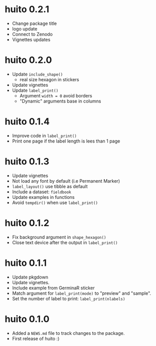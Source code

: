 # huito 0.2.1

- Change package title
- logo update
- Connect to Zenodo
- Vignettes updates

# huito 0.2.0

- Update `include_shape()`
  - real size hexagon in stickers
- Update vignettes
- Update `label_print()`
  - Argument `width = 0` avoid borders
  - "Dynamic" arguments base in columns

# huito 0.1.4

- Improve code in `label_print()`
- Print one page if the label length is lees than 1 page
 
# huito 0.1.3

- Update vignettes
- Not load any font by default (i.e Permanent Marker)
- `label_layout()` use tibble as default
- Include a dataset: `fieldbook`
- Update examples in functions
- Avoid `tempdir()` when use `label_print()`

# huito 0.1.2

- Fix background argument in `shape_hexagon()` 
- Close text device after the output in `label_print()`

# huito 0.1.1

- Update pkgdown
- Update vignettes.
- Include example from GerminaR sticker 
- Match argument for `label_print(mode)` to "preview" and "sample".
- Set the number of label to print: `label_print(nlabels)`

# huito 0.1.0

- Added a `NEWS.md` file to track changes to the package.
- First release of huito :)
